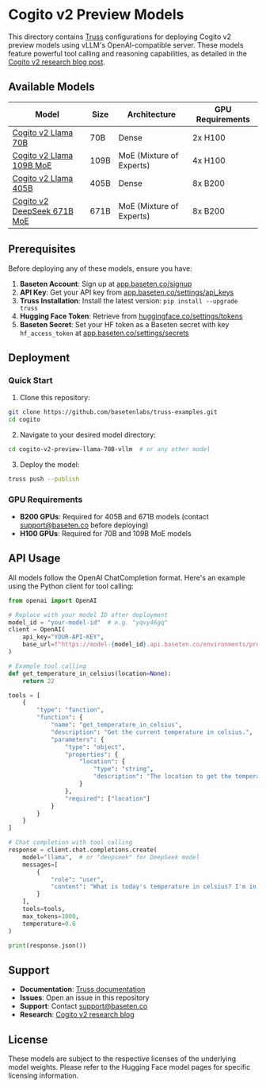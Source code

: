 # Cogito v2 Preview Models

This directory contains [Truss](https://truss.baseten.co/) configurations for deploying Cogito v2 preview models using vLLM's OpenAI-compatible server. These models feature powerful tool calling and reasoning capabilities, as detailed in the [Cogito v2 research blog post](https://www.deepcogito.com/research/cogito-v2-preview).

## Available Models

| Model | Size | Architecture | GPU Requirements |
|-------|------|--------------|------------------|
| [Cogito v2 Llama 70B](./cogito-v2-preview-llama-70B-vllm/) | 70B | Dense | 2x H100 |
| [Cogito v2 Llama 109B MoE](./cogito-v2-preview-llama-109B-MoE-vllm/) | 109B | MoE (Mixture of Experts) | 4x H100 |
| [Cogito v2 Llama 405B](./cogito-v2-preview-llama-405B-vllm/) | 405B | Dense | 8x B200 |
| [Cogito v2 DeepSeek 671B MoE](./cogito-v2-preview-deepseek-671B-MoE-vllm/) | 671B | MoE (Mixture of Experts) | 8x B200 |




## Prerequisites

Before deploying any of these models, ensure you have:

1. **Baseten Account**: Sign up at [app.baseten.co/signup](https://app.baseten.co/signup)
2. **API Key**: Get your API key from [app.baseten.co/settings/api_keys](https://app.baseten.co/settings/api_keys)
3. **Truss Installation**: Install the latest version: `pip install --upgrade truss`
4. **Hugging Face Token**: Retrieve from [huggingface.co/settings/tokens](https://huggingface.co/settings/tokens)
5. **Baseten Secret**: Set your HF token as a Baseten secret with key `hf_access_token` at [app.baseten.co/settings/secrets](https://app.baseten.co/settings/secrets)

## Deployment

### Quick Start

1. Clone this repository:
```bash
git clone https://github.com/basetenlabs/truss-examples.git
cd cogito
```

2. Navigate to your desired model directory:
```bash
cd cogito-v2-preview-llama-70B-vllm  # or any other model
```

3. Deploy the model:
```bash
truss push --publish
```

### GPU Requirements

- **B200 GPUs**: Required for 405B and 671B models (contact [support@baseten.co](mailto:support@baseten.co) before deploying)
- **H100 GPUs**: Required for 70B and 109B MoE models

## API Usage

All models follow the OpenAI ChatCompletion format. Here's an example using the Python client for tool calling:

```python
from openai import OpenAI

# Replace with your model ID after deployment
model_id = "your-model-id"  # e.g. "yqvy46gq"
client = OpenAI(
    api_key="YOUR-API-KEY",
    base_url=f"https://model-{model_id}.api.baseten.co/environments/production/sync/v1"
)

# Example tool calling
def get_temperature_in_celsius(location=None):
    return 22

tools = [
    {
        "type": "function",
        "function": {
            "name": "get_temperature_in_celsius",
            "description": "Get the current temperature in celsius.",
            "parameters": {
                "type": "object",
                "properties": {
                    "location": {
                        "type": "string",
                        "description": "The location to get the temperature for."
                    }
                },
                "required": ["location"]
            }
        }
    }
]

# Chat completion with tool calling
response = client.chat.completions.create(
    model="llama",  # or "deepseek" for DeepSeek model
    messages=[
        {
            "role": "user",
            "content": "What is today's temperature in celsius? I'm in Paris."
        }
    ],
    tools=tools,
    max_tokens=1000,
    temperature=0.6
)

print(response.json())
```


## Support

- **Documentation**: [Truss documentation](https://truss.baseten.co)
- **Issues**: Open an issue in this repository
- **Support**: Contact [support@baseten.co](mailto:support@baseten.co)
- **Research**: [Cogito v2 research blog](https://www.deepcogito.com/research/cogito-v2-preview)

## License

These models are subject to the respective licenses of the underlying model weights. Please refer to the Hugging Face model pages for specific licensing information.

